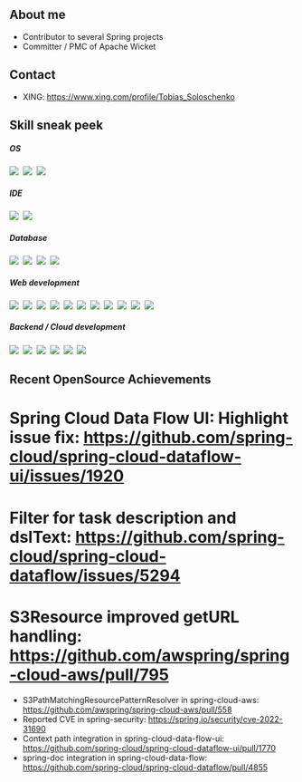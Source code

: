 ## About me
* Contributor to several Spring projects
* Committer / PMC of Apache Wicket

## Contact
* XING: https://www.xing.com/profile/Tobias_Soloschenko

<!-- https://dev.to/envoy_/150-badges-for-github-pnk -->
## Skill sneak peek

##### OS

<img src="https://img.shields.io/badge/mac%20os-000000?style=for-the-badge&logo=apple&logoColor=white"/>&nbsp;
<img src="https://img.shields.io/badge/Windows-0078D6?style=for-the-badge&logo=windows&logoColor=white"/>&nbsp;
<img src="https://img.shields.io/badge/Linux-FCC624?style=for-the-badge&logo=linux&logoColor=black"/>&nbsp;

##### IDE

<img src="https://img.shields.io/badge/IntelliJ_IDEA-000000.svg?style=for-the-badge&logo=intellij-idea&logoColor=white"/>&nbsp;
<img src="https://img.shields.io/badge/Eclipse-2C2255?style=for-the-badge&logo=eclipse&logoColor=white"/>

##### Database

<img src="https://img.shields.io/badge/PostgreSQL-316192?style=for-the-badge&logo=postgresql&logoColor=white"/>&nbsp;
<img src="https://img.shields.io/badge/Oracle-F80000?style=for-the-badge&logo=oracle&logoColor=black"/>&nbsp;
<img src="https://img.shields.io/badge/MySQL-005C84?style=for-the-badge&logo=mysql&logoColor=white"/>&nbsp;
<img src="https://img.shields.io/badge/MariaDB-003545?style=for-the-badge&logo=mariadb&logoColor=white"/>&nbsp;

##### Web development

<img src="https://img.shields.io/badge/HTML5-E34F26?style=for-the-badge&logo=html5&logoColor=white"/>&nbsp;
<img src="https://img.shields.io/badge/CSS3-1572B6?style=for-the-badge&logo=css3&logoColor=white"/>&nbsp;
<img src="https://img.shields.io/badge/Bootstrap-563D7C?style=for-the-badge&logo=bootstrap&logoColor=white"/>&nbsp;
<img src="https://img.shields.io/badge/Sass-CC6699?style=for-the-badge&logo=sass&logoColor=white"/>&nbsp;
<img src="https://img.shields.io/badge/JavaScript-F7DF1E?style=for-the-badge&logo=javascript&logoColor=black"/>&nbsp;
<img src="https://img.shields.io/badge/TypeScript-007ACC?style=for-the-badge&logo=typescript&logoColor=white"/>&nbsp;
<img src="https://img.shields.io/badge/jQuery-0769AD?style=for-the-badge&logo=jquery&logoColor=white"/>&nbsp;
<img src="https://img.shields.io/badge/AngularJS-E23237?style=for-the-badge&logo=angularjs&logoColor=white"/>&nbsp;
<img src="https://img.shields.io/badge/Node.js-43853D?style=for-the-badge&logo=node.js&logoColor=white"/>&nbsp;
<img src="https://img.shields.io/badge/eslint-3A33D1?style=for-the-badge&logo=eslint&logoColor=white"/>&nbsp;
<img src="https://img.shields.io/badge/stylelint-000?style=for-the-badge&logo=stylelint&logoColor=white"/>&nbsp;

##### Backend / Cloud development

<img src="https://img.shields.io/badge/AWS%20-%23FF9900.svg?&style=for-the-badge&logo=amazon-aws&logoColor=white"/>&nbsp;
<img src="https://img.shields.io/badge/docker%20-%230db7ed.svg?&style=for-the-badge&logo=docker&logoColor=white"/>&nbsp;
<img src="https://img.shields.io/badge/kubernetes%20-%23326ce5.svg?&style=for-the-badge&logo=kubernetes&logoColor=white"/>&nbsp;
<img src="https://img.shields.io/badge/terraform-%235835CC.svg?style=for-the-badge&logo=terraform&logoColor=white"/>&nbsp;
<img src="https://img.shields.io/badge/Java-ED8B00?style=for-the-badge&logo=java&logoColor=white"/>&nbsp;
<img src="https://img.shields.io/badge/shell_script-%23121011.svg?style=for-the-badge&logo=gnu-bash&logoColor=white"/>&nbsp;

## Recent OpenSource Achievements
# Spring Cloud Data Flow UI: Highlight issue fix: https://github.com/spring-cloud/spring-cloud-dataflow-ui/issues/1920
# Filter for task description and dslText: https://github.com/spring-cloud/spring-cloud-dataflow/issues/5294
# S3Resource improved getURL handling: https://github.com/awspring/spring-cloud-aws/pull/795
* S3PathMatchingResourcePatternResolver in spring-cloud-aws: https://github.com/awspring/spring-cloud-aws/pull/558
* Reported CVE in spring-security: https://spring.io/security/cve-2022-31690
* Context path integration in spring-cloud-data-flow-ui: https://github.com/spring-cloud/spring-cloud-dataflow-ui/pull/1770
* spring-doc integration in spring-cloud-data-flow: https://github.com/spring-cloud/spring-cloud-dataflow/pull/4855


